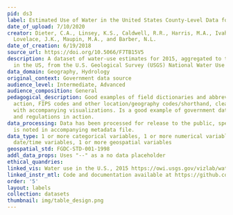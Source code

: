 ```yaml
---
pid: ds3
label: Estimated Use of Water in the United States County-Level Data for 2015
date_of_upload: 7/10/2020
creator: Dieter, C.A., Linsey, K.S., Caldwell, R.R., Harris, M.A., Ivahnenko, T.I.,
  Lovelace, J.K., Maupin, M.A., and Barber, N.L.
date_of_creation: 6/19/2018
source_url: https://doi.org/10.5066/F7TB15V5
description: A dataset of water-use estimates for 2015, aggregated to the county level
  in the US, from the U.S. Geological Survey (USGS) National Water Use Science Project.
data_domain: Geography, Hydrology
original_context: Government data source
audience_level: Intermediate, Advanced
audience_composition: General
pedagogical_description: Good examples of field dictionaries and abbreviations in
  action, FIPS codes and other location/geography codes/shorthand, cleaned dataset
  with accompanying visualizations. Is a good example of government data protocols
  and regulations in action.
data_processing: Data has been processed for release to the public, specific processing
  is noted in accompanying metadata file.
data_type: 1 or more categorical variables, 1 or more numerical variables, 1 or more
  date/time variables, 1 or more geospatial variables
geospatial_std: FGDC-STD-001-1998
addl_data_props: Uses "--" as a no data placeholder
ethical_quandries: 
linked_vis: Water use in the U.S., 2015 https://owi.usgs.gov/vizlab/water-use-15/#view=NC&category=thermoelectric
linked_instr_mtl: Code and documentation available at https://github.com/USGS-VIZLAB/water-use-15
order: '5'
layout: labels
collection: datasets
thumbnail: img/table_design.png
---
```

